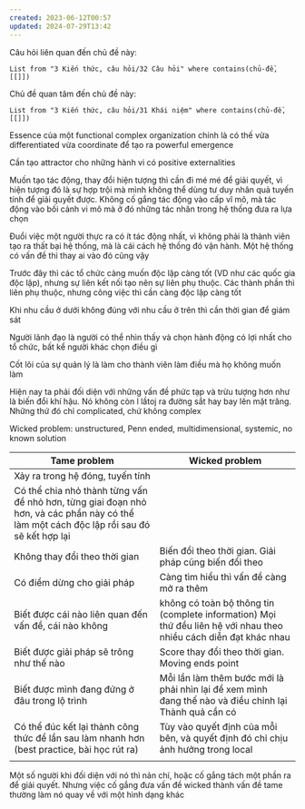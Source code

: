 ```yaml
---
created: 2023-06-12T00:57
updated: 2024-07-29T13:42
---
```

Câu hỏi liên quan đến chủ đề này:
```dataview
List from "3 Kiến thức, câu hỏi/32 Câu hỏi" where contains(chủ-đề,[[]]) 
```

Chủ đề quan tâm đến chủ đề này:
```dataview
List from "3 Kiến thức, câu hỏi/31 Khái niệm" where contains(chủ-đề,[[]]) 
```
Essence của một functional complex organization chính là có thế vừa differentiated vừa coordinate để tạo ra powerful emergence

Cần tạo attractor cho những hành vi có positive externalities

Muốn tạo tác động, thay đổi hiện tượng thì cần đi mé mé để giải quyết, vì hiện tượng đó là sự hợp trội mà mình không thể dùng tư duy nhân quả tuyến tính để giải quyết được. 
Không cố gắng tác động vào cấp vĩ mô, mà tác động vào bối cảnh vi mô mà ở đó những tác nhân trong hệ thống đưa ra lựa chọn

Đuổi việc một người thực ra có ít tác động nhất, vì không phải là thành viên tạo ra thất bại hệ thống, mà là cái cách hệ thống đó vận hành. Một hệ thống có vấn đề thì thay ai vào đó cũng vậy

Trước đây thì các tổ chức càng muốn độc lập càng tốt (VD như các quốc gia độc lập), nhưng sự liên kết nối tạo nên sự liên phụ thuộc. Các thành phần thì liên phụ thuộc, nhưng công việc thì cần càng độc lập càng tốt

Khi nhu cầu ở dưới không đúng với nhu cầu ở trên thì cần thời gian để giám sát

Người lãnh đạo là người có thể nhìn thấy và chọn hành động có lợi nhất cho tổ chức, bất kể người khác chọn điều gì

Cốt lõi của sự quản lý là làm cho thành viên làm điều mà họ không muốn làm

Hiện nay ta phải đối diện với những vấn đề phức tạp và trừu tượng hơn như là biến đổi khí hậu. Nó không còn l lầtoj ra đường sắt hay bay lên mặt trăng. Những thứ đó chỉ complicated, chứ không complex

Wicked problem: unstructured, Penn ended, multidimensional, systemic, no known solution

| Tame problem                                                                                                                             | Wicked problem                                                                                                     |
| ---------------------------------------------------------------------------------------------------------------------------------------- | ------------------------------------------------------------------------------------------------------------------ |
| Xảy ra trong hệ đóng, tuyến tính                                                                                                         |                                                                                                                    |
| Có thể chia nhỏ thành từng vấn đề nhỏ hơn, từng giai đoạn nhỏ hơn, và các phần này có thể làm một cách độc lập rồi sau đó sẽ kết hợp lại |                                                                                                                    |
| Không thay đổi theo thời gian                                                                                                            | Biến đổi theo thời gian. Giải pháp cũng biến đổi theo                                                              |
| Có điểm dừng cho giải pháp                                                                                                               | Càng tìm hiểu thì vấn đề càng mở ra thêm                                                                           |
| Biết được cái nào liên quan đến vấn đề, cái nào không                                                                                    | không có toàn bộ thông tin (complete information)  Mọi thứ đều liên hệ với nhau theo nhiều cách diễn đạt khác nhau |
| Biết được giải pháp sẽ trông như thế nào                                                                                                 | Score thay đổi theo thời gian. Moving ends point                                                                   |
| Biết được mình đang đứng ở đâu trong lộ trình                                                                                            | Mỗi lần làm thêm bước mới là phải nhìn lại để xem mình đang thế nào và điều chỉnh lại Thành quả cần có                     |
| Có thể đúc kết lại thành công thức để lần sau làm nhanh hơn (best practice, bài học rút ra)                                              | Tùy vào quyết định của mỗi bên, và quyết định đó chỉ chịu ảnh hưởng trong local                                    |
|                                                                                                                                          |                                                                                                                    |
Một số người khi đối diện với nó thì nản chí, hoặc cố gắng tách một phần ra để giải quyết. Nhưng việc cố gắng đưa vấn đề wicked thành vấn đề tame thường làm nó quay về với một hình dạng khác
